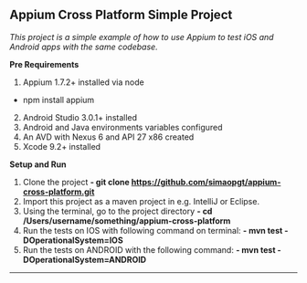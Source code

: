 ## Appium Cross Platform Simple Project

*This project is a simple example of how to use Appium to test iOS and Android apps with the same codebase.*

**Pre Requirements**

1. Appium 1.7.2+ installed via node
  - npm install appium
2. Android Studio 3.0.1+ installed
3. Android and Java environments variables configured
4. An AVD with Nexus 6 and API 27 x86 created
5. Xcode 9.2+ installed

**Setup and Run**

1. Clone the project
  **- git clone https://github.com/simaopgt/appium-cross-platform.git**
2. Import this project as a maven project in e.g. IntelliJ or Eclipse.
5. Using the terminal, go to the project directory
  **- cd /Users/username/something/appium-cross-platform** 
6. Run the tests on IOS with following command on terminal:
  **- mvn test -DOperationalSystem=IOS**
7. Run the tests on ANDROID with the following command:
  **- mvn test -DOperationalSystem=ANDROID**
 
 
----------


  
